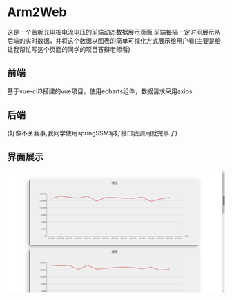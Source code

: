 # Arm2Web
这是一个监听充电桩电流电压的前端动态数据展示页面,前端每隔一定时间展示从后端的实时数据，并将这个数据以图表的简单可视化方式展示给用户看(主要是给让我帮忙写这个页面的同学的项目答辩老师看)
## 前端
>
基于vue-cli3搭建的vue项目，使用echarts组件，数据请求采用axios
>
## 后端
>
(好像不关我事,我同学使用springSSM写好接口我调用就完事了)
>
## 界面展示
![数据展示图](https://github.com/BBiiaoao/Arm2Web/blob/master/screenShot/webShow.jpg "数据展示图")
